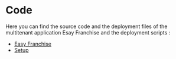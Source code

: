 # Code

Here you can find the source code and the deployment files of the multitenant application Esay Franchise and the deployment scripts :
* [Easy Franchise](./easyfranchise/README.md)
* [Setup](./setup)